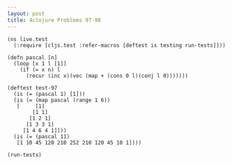 ```yaml
---
layout: post
title: 4clojure Problems 97-98
---
```


<pre><code class="language-klipse">(ns live.test
  (:require [cljs.test :refer-macros [deftest is testing run-tests]]))

(defn pascal [n]
  (loop [x 1 l [1]]
    (if (= x n) l
      (recur (inc x)(vec (map + (cons 0 l)(conj l 0)))))))

(deftest test-97
  (is (= (pascal 1) [1]))
  (is (= (map pascal (range 1 6))
   [     [1]
        [1 1]
       [1 2 1]
      [1 3 3 1]
     [1 4 6 4 1]]))
  (is (= (pascal 11)
   [1 10 45 120 210 252 210 120 45 10 1])))
       
(run-tests)
</code></pre>
